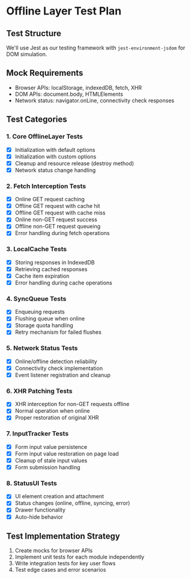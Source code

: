 # Offline Layer Test Plan

## Test Structure

We'll use Jest as our testing framework with `jest-environment-jsdom` for DOM simulation.

## Mock Requirements

- Browser APIs: localStorage, indexedDB, fetch, XHR
- DOM APIs: document.body, HTMLElements
- Network status: navigator.onLine, connectivity check responses

## Test Categories

### 1. Core OfflineLayer Tests

- [x] Initialization with default options
- [x] Initialization with custom options
- [x] Cleanup and resource release (destroy method)
- [x] Network status change handling

### 2. Fetch Interception Tests

- [x] Online GET request caching
- [x] Offline GET request with cache hit
- [x] Offline GET request with cache miss
- [x] Online non-GET request success
- [x] Offline non-GET request queueing
- [x] Error handling during fetch operations

### 3. LocalCache Tests

- [x] Storing responses in IndexedDB
- [x] Retrieving cached responses
- [x] Cache item expiration
- [x] Error handling during cache operations

### 4. SyncQueue Tests

- [x] Enqueuing requests
- [x] Flushing queue when online
- [x] Storage quota handling
- [x] Retry mechanism for failed flushes

### 5. Network Status Tests

- [x] Online/offline detection reliability
- [x] Connectivity check implementation
- [x] Event listener registration and cleanup

### 6. XHR Patching Tests

- [x] XHR interception for non-GET requests offline
- [x] Normal operation when online
- [x] Proper restoration of original XHR

### 7. InputTracker Tests

- [x] Form input value persistence
- [x] Form input value restoration on page load
- [x] Cleanup of stale input values
- [x] Form submission handling

### 8. StatusUI Tests

- [x] UI element creation and attachment
- [x] Status changes (online, offline, syncing, error)
- [x] Drawer functionality
- [x] Auto-hide behavior

## Test Implementation Strategy

1. Create mocks for browser APIs
2. Implement unit tests for each module independently
3. Write integration tests for key user flows
4. Test edge cases and error scenarios
